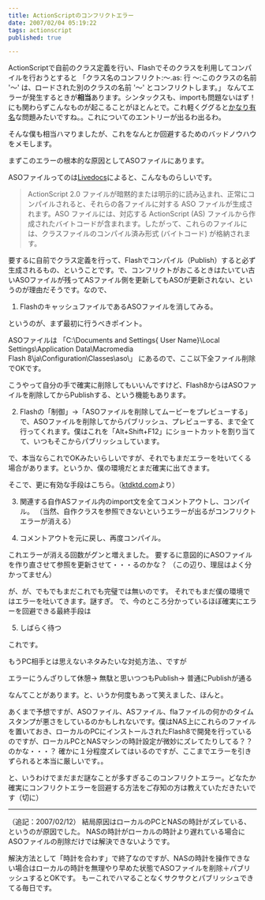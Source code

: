```yaml
---
title: ActionScriptのコンフリクトエラー
date: 2007/02/04 05:19:22
tags: actionscript
published: true

---
```


ActionScriptで自前のクラス定義を行い、Flashでそのクラスを利用してコンパイルを行おうとすると
「クラス名のコンフリクト:～.as: 行 ～:このクラスの名前 '～' は、ロードされた別のクラスの名前 '～' とコンフリクトします。」
なんてエラーが発生するときが<strong>相当</strong>あります。シンタックスも、importも問題ないはず！にも関わらずこんなものが起こることがほとんとで。これ軽くググると<a href="http://www.google.co.jp/search?hl=ja&client=firefox&rls=org.mozilla%3Aja%3Aofficial&q=Flash+%E3%82%B3%E3%83%B3%E3%83%95%E3%83%AA%E3%82%AF%E3%83%88%E3%82%A8%E3%83%A9%E3%83%BC&btnG=Google+%E6%A4%9C%E7%B4%A2&lr=lang_ja">かなり有名</a>な問題みたいですね。。これについてのエントリーが出るわ出るわ。

そんな僕も相当ハマりましたが、これをなんとか回避するためのバッドノウハウをメモします。

まずこのエラーの根本的な原因としてASOファイルにあります。

ASOファイルってのは<a href="http://livedocs.macromedia.com/flash/8_jp/main/wwhelp/wwhimpl/common/html/wwhelp.htm?context=LiveDocs_Parts&file=00001338.html">Livedocs</a>によると、こんなものらしいです。
<blockquote>ActionScript 2.0 ファイルが暗黙的または明示的に読み込まれ、正常にコンパイルされると、それらの各ファイルに対する ASO ファイルが生成されます。ASO ファイルには、対応する ActionScript (AS) ファイルから作成されたバイトコードが含まれます。したがって、これらのファイルには、クラスファイルのコンパイル済み形式 (バイトコード) が格納されます。</blockquote>

要するに自前でクラス定義を行って、Flashでコンパイル（Publish）すると必ず生成されるもの、ということです。で、コンフリクトがおこるときはたいてい古いASOファイルが残ってASファイル側を更新してもASOが更新されない、というのが理由だそうです。なので、


1) FlashのキャッシュファイルであるASOファイルを消してみる。


というのが、まず最初に行うべきポイント。

ASOファイルは
「C:\Documents and Settings\{ User Name}\Local Settings\Application Data\Macromedia\
Flash 8\ja\Configuration\Classes\aso\」
にあるので、ここ以下全ファイル削除でOKです。


こうやって自分の手で確実に削除してもいいんですけど、Flash8からはASOファイルを削除してからPublishする、という機能もあります。


2) Flashの「制御」→「ASOファイルを削除してムービーをプレビューする」
で、ASOファイルを削除してからパブリッシュ、プレビューする、まで全て行ってくれます。僕はこれを「Alt+Shift+F12」にショートカットを割り当てて、いつもそこからパブリッシュしています。


で、本当ならこれでOKみたいらしいですが、それでもまだエラーを吐いてくる場合があります。というか、僕の環境だとまだ確実に出てきます。


そこで、更に有効な手段はこちら。（<a href="http://www.ktdktd.com/blog/2007/01/flash_1.html">ktdktd.com</a>より）


3) 関連する自作ASファイル内のimport文を全てコメントアウトし、コンパイル。
（当然、自作クラスを参照できないというエラーが出るがコンフリクトエラーが消える）

4) コメントアウトを元に戻し、再度コンパイル。


これエラーが消える回数がグンと増えました。
要するに意図的にASOファイルを作り直させて参照を更新させて・・・るのかな？
（この辺り、理屈はよく分かってません）


が、が、でもでもまだこれでも完璧では無いのです。
それでもまだ僕の環境ではエラーを吐いてきます。謎すぎ。
で、今のところ分かっているほぼ確実にエラーを回避できる最終手段は


5) しばらく待つ


これです。

もうPC相手とは思えないネタみたいな対処方法、、ですが

エラーにうんざりして休憩→
無駄と思いつつもPublish→
普通にPublishが通る

なんてことがあります。と、いうか何度もあって笑えました、ほんと。


あくまで予想ですが、ASOファイル、ASファイル、flaファイルの何かのタイムスタンプが悪さをしているのかもしれないです。僕はNAS上にこれらのファイルを置いておき、ローカルのPCにインストールされたFlash8で開発を行っているのですが、ローカルPCとNASマシンの時計設定が微妙にズレてたりしてる？？のかな・・・？
確かに１分程度ズレてはいるのですが、ここまでエラーを引きずられると本当に厳しいです。。


と、いうわけでまだまだ謎なことが多すぎるこのコンフリクトエラー。どなたか確実にコンフリクトエラーを回避する方法をご存知の方は教えていただきたいです（切に）


---

（追記：2007/02/12）
結局原因はローカルのPCとNASの時計がズレている、というのが原因でした。
NASの時計がローカルの時計より遅れている場合にASOファイルの削除だけでは解決できないようです。


解決方法として「時計を合わす」で終了なのですが、NASの時計を操作できない場合はローカルの時計を無理やり早めた状態でASOファイルを削除＋パブリッシュするとOKです。
もーこれでハマることなくサクサクとパブリッシュできてる毎日です。

